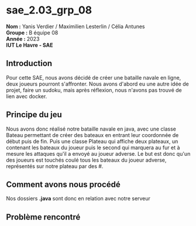 # sae_2.03_grp_08

**Nom :** Yanis Verdier / Maximilien Lesterlin / Célia Antunes   
**Groupe :** B équipe 08   
**Année :** 2023   
**IUT Le Havre - SAE** 

## Introduction

Pour cette SAE, nous avons décidé de créer une bataille navale en ligne, deux joueurs pourront s'affronter. Nous avons d'abord eu une autre idée de projet, faire un sudoku, mais après réflexion, nous n'avons pas trouvé de lien avec docker.   

## Principe du jeu

Nous avons donc réalisé notre bataille navale en java, avec une classe Bateau permettant de créer des bateaux en entrant leur coordonnée de début puis de fin. Puis une classe Plateau qui affiche deux plateaux, un contenant les bateaux du joueur puis le second qui marquera au fur et à mesure les attaques qu'il a envoyé au joueur adverse. Le but est donc qu'un des joueurs est touchés coulé tous les bateaux du joueur adverse, représentés sur notre plateau par des #.  

## Comment avons nous procédé

Nos dossiers **.java** sont donc en relation avec notre serveur 

## Problème rencontré